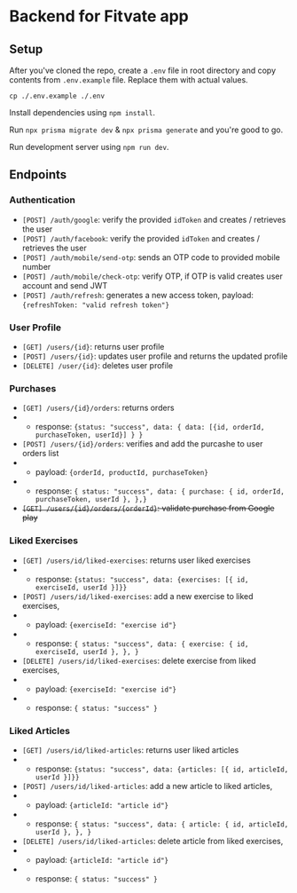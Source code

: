 # Backend for Fitvate app

## Setup

After you've cloned the repo, create a `.env` file in root directory and copy contents from `.env.example` file. Replace them with actual values.

`cp ./.env.example ./.env`

Install dependencies using `npm install`.

Run `npx prisma migrate dev` & `npx prisma generate` and you're good to go.

Run development server using `npm run dev`.

## Endpoints

### Authentication

- `[POST] /auth/google`: verify the provided `idToken` and creates / retrieves the user
- `[POST] /auth/facebook`: verify the provided `idToken` and creates / retrieves the user
- `[POST] /auth/mobile/send-otp`: sends an OTP code to provided mobile number
- `[POST] /auth/mobile/check-otp`: verify OTP, if OTP is valid creates user account and send JWT
- `[POST] /auth/refresh`: generates a new access token, payload: `{refreshToken: "valid refresh token"}`

### User Profile

- `[GET] /users/{id}`: returns user profile
- `[POST] /users/{id}`: updates user profile and returns the updated profile
- `[DELETE] /user/{id}`: deletes user profile

### Purchases

- `[GET] /users/{id}/orders`: returns orders
- - response: `{status: "success", data: { data: [{id, orderId, purchaseToken, userId}] } }`
- `[POST] /users/{id}/orders`: verifies and add the purcashe to user orders list
- - payload: `{orderId, productId, purchaseToken}`
- - response: `{ status: "success", data: { purchase: { id, orderId, purchaseToken, userId }, },}`
- ~~`[GET] /users/{id}/orders/{orderId}`: validate purchase from Google play~~

### Liked Exercises

- `[GET] /users/id/liked-exercises`: returns user liked exercises
- - response: `{status: "success", data: {exercises: [{ id, exerciseId, userId }]}}`
- `[POST] /users/id/liked-exercises`: add a new exercise to liked exercises,
- - payload: `{exerciseId: "exercise id"}`
- - response: `{ status: "success", data: { exercise: { id, exerciseId, userId }, }, }`
- `[DELETE] /users/id/liked-exercises`: delete exercise from liked exercises,
- - payload: `{exerciseId: "exercise id"}`
- - response: `{ status: "success" }`

### Liked Articles

- `[GET] /users/id/liked-articles`: returns user liked articles
- - response: `{status: "success", data: {articles: [{ id, articleId, userId }]}}`
- `[POST] /users/id/liked-articles`: add a new article to liked articles,
- - payload: `{articleId: "article id"}`
- - response: `{ status: "success", data: { article: { id, articleId, userId }, }, }`
- `[DELETE] /users/id/liked-articles`: delete article from liked exercises,
- - payload: `{articleId: "article id"}`
- - response: `{ status: "success" }`
